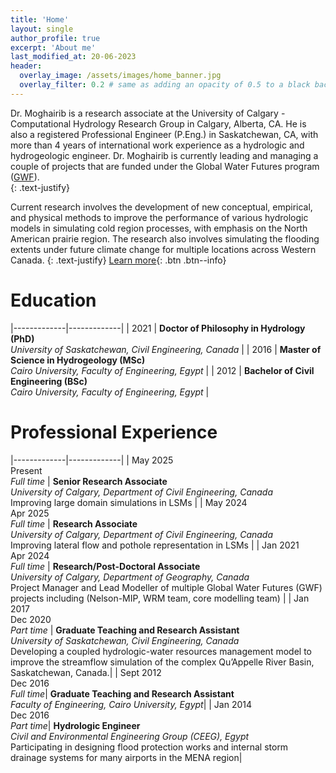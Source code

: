 ```yaml
---
title: 'Home'
layout: single
author_profile: true
excerpt: 'About me'
last_modified_at: 20-06-2023
header:
  overlay_image: /assets/images/home_banner.jpg
  overlay_filter: 0.2 # same as adding an opacity of 0.5 to a black background
---
```


Dr. Moghairib is a research associate at the University of Calgary - Computational Hydrology Research Group in Calgary, Alberta, CA. He is also a registered Professional Engineer (P.Eng.) in Saskatchewan, CA, with more than 4 years of international work experience as a hydrologic and hydrogeologic engineer.
Dr. Moghairib is currently leading and managing a couple of projects that are funded under the Global Water Futures program ([GWF](https://gwf.usask.ca/)).  
{: .text-justify}

Current research involves the development of new conceptual, empirical, and physical methods to improve the performance of various hydrologic models in simulating cold region processes, with emphasis on the North American prairie region. The research also involves simulating the flooding extents under future climate change for multiple locations across Western Canada.
{: .text-justify}
[Learn more](/research){: .btn .btn--info}

# Education

|-------------|-------------|
| 2021 | **Doctor of Philosophy in Hydrology (PhD)** <br/> *University of Saskatchewan, Civil Engineering, Canada* |
| 2016 | **Master of Science in Hydrogeology (MSc)** <br/> *Cairo University, Faculty of Engineering, Egypt* |
| 2012 | **Bachelor of Civil Engineering (BSc)** <br/> *Cairo University, Faculty of Engineering, Egypt* |

# Professional Experience

<!---
Commented section
<img width=80/> is used to set the column width of the table
-->

|-------------|-------------|
| May 2025 <br/> Present <br/>*Full time* | **Senior Research Associate**<br/>*University of Calgary, Department of Civil Engineering, Canada*<br/> Improving large domain simulations in LSMs |
| May 2024 <br/> Apr 2025 <br/>*Full time* | **Research Associate**<br/>*University of Calgary, Department of Civil Engineering, Canada*<br/> Improving lateral flow and pothole representation in LSMs |
| Jan 2021 <br/> Apr 2024 <br/>*Full time* | **Research/Post-Doctoral Associate**<br/>*University of Calgary, Department of Geography, Canada*<br/>Project Manager and Lead Modeller of multiple Global Water Futures (GWF) projects including (Nelson-MIP, WRM team, core modelling team) |
| Jan 2017<br/>Dec 2020<br/>*Part time* | **Graduate Teaching and Research Assistant**<br/>*University of Saskatchewan, Civil Engineering, Canada*<br/>Developing a coupled hydrologic-water resources management model to improve the streamflow simulation of the complex Qu’Appelle River Basin, Saskatchewan, Canada.|
| Sept 2012<br/>Dec 2016<br/>*Full time*| **Graduate Teaching and Research Assistant**<br/>*Faculty of Engineering, Cairo University, Egypt*|
| Jan 2014<br/>Dec 2016<br/>*Part time*| **Hydrologic Engineer**<br/>*Civil and Environmental Engineering Group (CEEG), Egypt*<br/>Participating in designing flood protection works and internal storm drainage systems for many airports in the MENA region|

<!---
Commented section
[Download CV](/docs/MIsmlAhmed_CV.pdf){: .btn .btn--info}
-->

